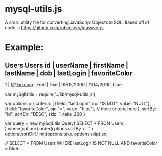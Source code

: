 # mysql-utils.js
A small utility file for converting JavaScript Objects to SQL. Based off of code in https://github.com/robconery/massive-js

# Example:

Users Users
id | userName  | firstName | lastName | dob        |   lastLogin   |   favoriteColor
-------------------------------------------------------------------------------------
1  | f@foo.com | Fred      |  Doe    | 09/15/2000  |   11/14/2016  |    blue



var mySqlUtils = require('../lib/mysql-utils.js');

var options = {
  criteria: [
      {field: "lastLogin", op: "IS NOT", value: "NULL"},
      {field: "favoriteColor", op: "=", value: "blue"},
      // more criteria here
  ],
  sortBy: "id",
  sortDir: "DESC",
  skip: 1,
  take: 200
}

var query = new mySqlUtils.Query('SELECT * FROM Users ).where(options).order(options.sortBy + ' ' + options.sortDir).limit(options.take, options.skip).sql;

// SELECT * FROM Users WHERE lastLogin IS NOT NULL AND favoriteColor = blue;
